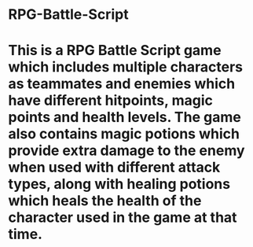 # RPG-Battle-Script
# This is a RPG Battle Script game which includes multiple characters as teammates and enemies which have different hitpoints, magic points and health levels. The game also contains magic potions which provide extra damage to the enemy when used with different attack types, along with healing potions which heals the health of the character used in the game at that time.
